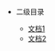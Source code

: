 <!-- docs/_sidebar.md -->

* 二级目录

	* [文档1](child/child-content.md "二级文档1")
	* [文档2](child/child-2.md "二级文档2")

